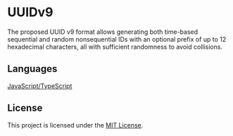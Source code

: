 # UUIDv9

The proposed UUID v9 format allows generating both time-based sequential and random nonsequential IDs with an optional prefix of up to 12 hexadecimal characters, all with sufficient randomness to avoid collisions.

<!-- To learn more about UUID v9, please visit the website: https://uuidv9.jhunt.dev -->

## Languages

[JavaScript/TypeScript](js)

## License

This project is licensed under the [MIT License](LICENSE).